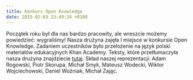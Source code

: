 ```yaml
---
title: Konkurs Open Knowledge
date: 2015-02-03 23:49:24 +0100
---
```

Początek roku był dla nas bardzo pracowity, ale wreszcie możemy powiedzieć: wygraliśmy! Nasza drużyna zajęła I miejsce w konkursie Open Knowledge. Zadaniem uczestników było przełożenie na język polski materiałów edukacyjnych Khan Academy. Teksty, które przetłumaczyła nasza drużyna znajdziecie [tutaj](https://pl.khanacademy.org/computing/computer-programming). Skład naszej reprezentacji:&nbsp;Adam Rogowski,&nbsp;Piotr Skorupa, Michał Smyk,&nbsp;Mateusz Wodecki,&nbsp;Wiktor Wojciechowski,&nbsp;Daniel Woźniak,&nbsp;Michał Zając.
